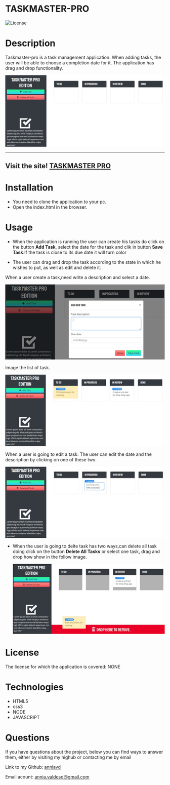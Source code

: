 # TASKMASTER-PRO


![License](https://img.shields.io/badge/License-NONE-grenn.svg)
  

# Description

Taskmaster-pro is a task management application. When adding tasks, the user will be able to choose a completion date for it. The application has drag and drop functionality.
  
 
   ![screenshot for home page](/assets/images/homepage.jpg)


  _____________________________________________________________________

 ## Visit the site! [TASKMASTER PRO](https://anniavd.github.io/taskmaster-pro/)


 
  
# Installation
 - You need to clone the application to your pc.
- Open the index.html in the browser.


# Usage 
  - When the application is running the user can create his tasks do click on the button **Add Task**, select the date for the task and clik in button **Save Task**.If the task is close to its due date it will turn color


- The user can drag and drop the task according to the state in which he wishes to put, as well as edit and delete it.

When a user create a task,need write a description and select a date.

 ![screenshot create task](/assets/images/create-task.jpg)


 Image the list of task.

 ![screenshot for home page](/assets/images/task.jpg)

When a user is going to edit a task. The user can edit the date and the description by clicking on one of these two.
 
  ![screenshot create task](/assets/images/edit-task.jpg)

- When the user is going to delte task has two ways,can delete all task doing click on the button **Delete All Tasks** or select one task, drag and drop how show in the follow image.

  ![screenshot create task](/assets/images/delete-task.jpg)


# License
The license for which the application is covered:
NONE 

# Technologies 
 - HTML5
 - css3
 - NODE
- JAVASCRIPT


# Questions

  If you have questions about the project, below you can find ways to answer them, either by visiting my highub or contacting me by email
  
  Link to my Github: [anniavd](https://github.com/anniavd)

  
  Email acount: [annia.valdesd@gmail.com](mailto:annia.valdesd@gmail.com)
    
